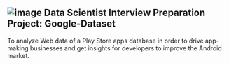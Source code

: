 ##  ![image](https://github.com/user-attachments/assets/7b5e0b22-b12e-487d-aa83-fb6965172df4)	Data Scientist Interview Preparation Project: Google-Dataset
To analyze Web data of a Play Store apps database in order to drive app-making businesses and get insights for developers to improve the Android market.
